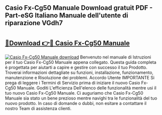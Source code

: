 ## Casio Fx-Cg50 Manuale Download gratuit PDF - Part-eSG Italiano Manuale dell'utente di riparazione VGdh7

# <h2><a href="http://dfev04b.blite.top/?on=Casio+Fx-Cg50+Manuale">🔗Download 👉🔴 Casio Fx-Cg50 Manuale</a></h2>

[![Casio Fx-Cg50 Manuale download](https://i.imgur.com/lujVjoI.png)](http://dfev04b.blite.top/?on=Casio+Fx-Cg50+Manuale)
Benvenuto nel manuale di Istruzioni per il tuo Casio Fx-Cg50 Manuale appena collegato. Questa guida completa è progettata per aiutarti a capire e gestire con successo il tuo Prodotto. Troverai informazioni dettagliate su funzioni, installazione, funzionamento, manutenzione e Risoluzione dei problemi. Accordo Utente IMPORTANTE Si prega di leggere i Termini di Servizio prima di iniziare il nuovo Casio Fx-Cg50 Manuale. Goditi L'efficienza Dell'elenco delle funzionalità mentre usi il tuo nuovo Casio Fx-Cg50 Manuale. Ci auguriamo che Casio Fx-Cg50 Manuale sia stato un bene prezioso mentre navighi tra le funzionalità del tuo nuovo prodotto. In caso di domande o dubbi, non esitare a contattare il nostro Team di assistenza clienti.

